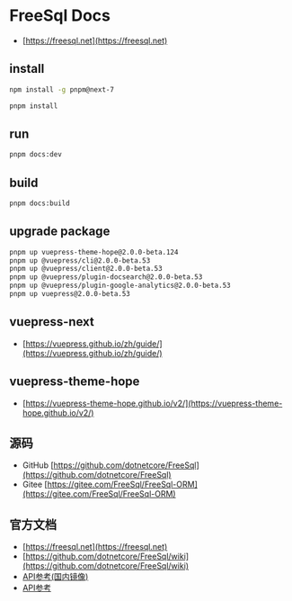# FreeSql Docs

- [https://freesql.net](https://freesql.net)

## install

```bash
npm install -g pnpm@next-7
```

```bash
pnpm install
```

## run

```bash
pnpm docs:dev
```

## build

```bash
pnpm docs:build
```

## upgrade package

```bash
pnpm up vuepress-theme-hope@2.0.0-beta.124
pnpm up @vuepress/cli@2.0.0-beta.53
pnpm up @vuepress/client@2.0.0-beta.53
pnpm up @vuepress/plugin-docsearch@2.0.0-beta.53
pnpm up @vuepress/plugin-google-analytics@2.0.0-beta.53
pnpm up vuepress@2.0.0-beta.53
```

## vuepress-next

- [https://vuepress.github.io/zh/guide/](https://vuepress.github.io/zh/guide/)

## vuepress-theme-hope

- [https://vuepress-theme-hope.github.io/v2/](https://vuepress-theme-hope.github.io/v2/)

## 源码

- GitHub [https://github.com/dotnetcore/FreeSql](https://github.com/dotnetcore/FreeSql)
- Gitee [https://gitee.com/FreeSql/FreeSql-ORM](https://gitee.com/FreeSql/FreeSql-ORM)

## 官方文档

- [https://freesql.net](https://freesql.net)
- [https://github.com/dotnetcore/FreeSql/wiki](https://github.com/dotnetcore/FreeSql/wiki)
- [API参考(国内镜像)](http://101.34.7.82:8082/api/index.html)
- [API参考](https://docs.dotnet-china.com/FreeSql/index.html)

